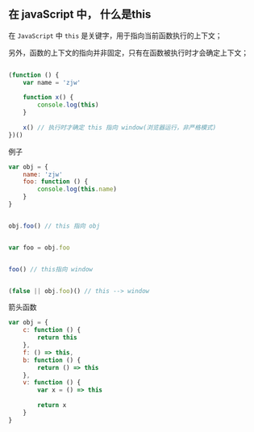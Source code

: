 ##  在 javaScript 中， 什么是this

在 `JavaScript` 中 `this` 是关键字，用于指向当前函数执行的上下文；

另外，函数的上下文的指向并非固定，只有在函数被执行时才会确定上下文；


```js

(function () {
    var name = 'zjw'
    
    function x() {
        console.log(this)
    }
    
    x() // 执行时才确定 this 指向 window(浏览器运行，非严格模式)
})()

```

例子

```js
var obj = {
    name: 'zjw'
    foo: function () {
        console.log(this.name)
    }
}


obj.foo() // this 指向 obj


var foo = obj.foo


foo() // this指向 window


(false || obj.foo)() // this --> window

```

箭头函数
```js
var obj = {
    c: function () {
        return this
    },
    f: () => this,
    b: function () {
        return () => this
    },
    v: function () {
        var x = () => this
        
        return x
    }
}

```
